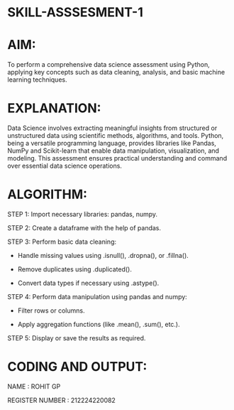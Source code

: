 # SKILL-ASSSESMENT-1
# AIM:
  To perform a comprehensive data science assessment using Python, applying key concepts such as data cleaning, analysis,
  and basic machine learning techniques.

# EXPLANATION:
Data Science involves extracting meaningful insights from structured or unstructured data using scientific methods, algorithms, and tools. Python, being a versatile programming language, provides libraries like Pandas, NumPy and  Scikit-learn that enable data manipulation, visualization, and modeling. This assessment ensures practical understanding and command over essential data science operations.

# ALGORITHM:
STEP 1: Import necessary libraries: pandas, numpy.

STEP 2: Create a dataframe with the help of pandas.

STEP 3: Perform basic data cleaning:

  - Handle missing values using .isnull(), .dropna(), or .fillna().

  - Remove duplicates using .duplicated().

  - Convert data types if necessary using .astype().

STEP 4: Perform data manipulation using pandas and numpy:

  - Filter rows or columns.

  - Apply aggregation functions (like .mean(), .sum(), etc.).

STEP 5: Display or save the results as required.

#  CODING AND OUTPUT:

NAME :  ROHIT GP

REGISTER NUMBER : 212224220082

